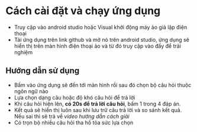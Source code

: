 # Cách cài đặt và chạy ứng dụng
- Truy cập vào android studio hoặc Visual khởi động máy ảo giả lập điện thoại
- Tải ứng dụng trên link github và mở nó trên android studio, ứng dụng sẽ hiển thị trên màn hình điện thoại ảo và từ đó truy cập vào đấy để trải nghiệm

## Hướng dẫn sử dụng
- Bấm vào ứng dụng sẽ đến tới màn hình rồi sau đó chọn bộ câu hỏi thuộc ngôn ngữ nào
- Lựa chọn dạng câu hoặc độ khó câu hỏi để trả lời
- Khi câu hỏi hiện lên, **có 20s để trả lời câu hỏi**, bấm 1 trong 4 đáp án. 
- Kết quả sẽ hiển thị luôn sau khi lưu trữ câu trả lời và so sánh kết quả. Nếu sai thì sẽ trả về *video hướng dẫn cách giải*
- Có trọn bộ nhiều câu hỏi tha hồ tỏa sức lựa chọn



